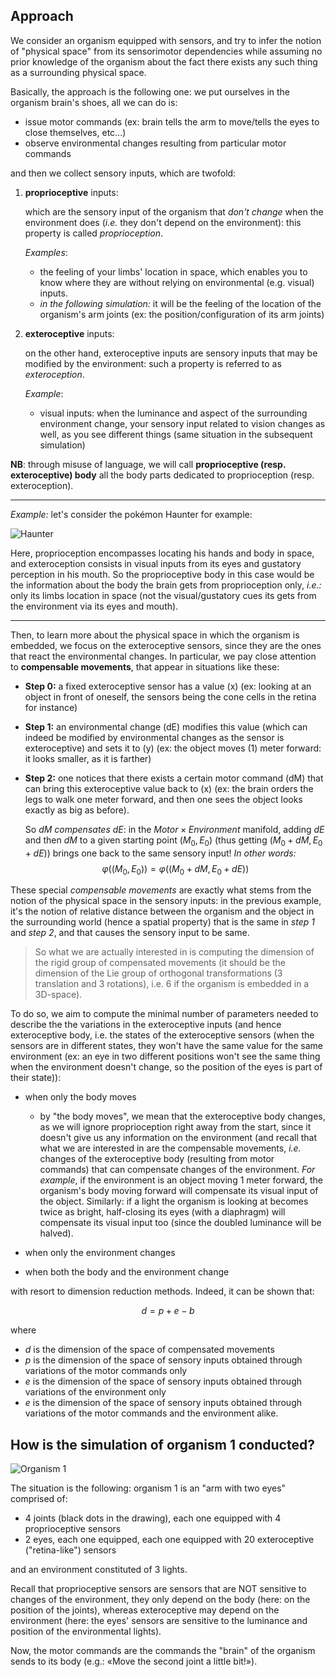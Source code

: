 ## Approach

We consider an organism equipped with sensors, and try to infer the notion of "physical space" from its sensorimotor dependencies while assuming no prior knowledge of the organism about the fact there exists any such thing as a surrounding physical space.

Basically, the approach is the following one: we put ourselves in the organism brain's shoes, all we can do is:

- issue motor commands (ex: brain tells the arm to move/tells the eyes to close themselves, etc...)
- observe environmental changes resulting from particular motor commands

and then we collect sensory inputs, which are twofold:

1. **proprioceptive** inputs:

    which are the sensory input of the organism that *don't change* when the environment does (*i.e.* they don't depend on the environment): this property is called *proprioception*.

    *Examples*:

    - the feeling of your limbs' location in space, which enables you to know where they are without relying on environmental (e.g. visual) inputs.
    - *in the following simulation:* it will be the feeling of the location of the organism's arm joints (ex: the position/configuration of its arm joints)

2. **exteroceptive** inputs:

    on the other hand, exteroceptive inputs are sensory inputs that may be modified by the environment: such a property is referred to as *exteroception*.

    *Example*:

    - visual inputs: when the luminance and aspect of the surrounding environment change, your sensory input related to vision changes as well, as you see different things (same situation in the subsequent simulation)

**NB**: through misuse of language, we will call **proprioceptive (resp. exteroceptive) body** all the body parts dedicated to proprioception (resp. exteroception).

__________

*Example:* let's consider the pokémon Haunter for example:

![Haunter](https://cdn.bulbagarden.net/upload/6/62/093Haunter.png)

Here, proprioception encompasses locating his hands and body in space, and exteroception consists in visual inputs from its eyes and gustatory perception in his mouth. So the proprioceptive body in this case would be the information about the body the brain gets from proprioception only, *i.e.:* only its limbs location in space (not the visual/gustatory cues its gets from the environment via its eyes and mouth).

___________


Then, to learn more about the physical space in which the organism is embedded, we focus on the exteroceptive sensors, since they are the ones that react the environmental changes. In particular, we pay close attention to **compensable movements**, that appear in situations like these:

- **Step 0:** a fixed exteroceptive sensor has a value \(x\) (ex: looking at an object in front of oneself, the sensors being the cone cells in the retina for instance)
- **Step 1:** an environmental change \(dE\) modifies this value (which can indeed be modified by environmental changes as the sensor is exteroceptive) and sets it to \(y\) (ex: the object moves \(1\) meter forward: it looks smaller, as it is farther)
- **Step 2:** one notices that there exists a certain motor command \(dM\) that can bring this exteroceptive value back to \(x\) (ex: the brain orders the legs to walk one meter forward, and then one sees the object looks exactly as big as before).

    So *$dM$ compensates $dE$*: in the $Motor × Environment$ manifold, adding $dE$ and then $dM$ to a given starting point $(M_0, E_0)$ (thus getting $(M_0+dM, E_0+dE)$) brings one back to the same sensory input! *In other words:* $$φ((M_0, E_0)) = φ((M_0+dM, E_0+dE))$$

These special *compensable movements* are exactly what stems from the notion of the physical space in the sensory inputs: in the previous example, it's the notion of relative distance between the organism and the object in the surrounding world (hence a spatial property) that is the same in *step 1* and *step 2*, and that causes the sensory input to be same.

> So what we are actually interested in is computing the dimension of the rigid group of compensated movements (it should be the dimension of the Lie group of orthogonal transformations (3 translation and 3 rotations), i.e. 6 if the organism is embedded in a 3D-space).

To do so, we aim to compute the minimal number of parameters needed to describe the the variations in the exteroceptive inputs (and hence exteroceptive body, i.e. the states of the exteroceptive sensors (when the sensors are in different states, they won't have the same value for the same environment (ex: an eye in two different positions won't see the same thing when the environment doesn't change, so the position of the eyes is part of their state)):

- when only the body moves

    - by "the body moves", we mean that the exteroceptive body changes, as we will ignore proprioception right away from the start, since it doesn't give us any information on the environment (and recall that what we are interested in are the compensable movements, *i.e.* changes of the exteroceptive body (resulting from motor commands) that can compensate changes of the environment. *For example*, if the environment is an object moving 1 meter forward, the organism's body moving forward will compensate its visual input of the object. Similarly: if a light the organism is looking at becomes twice as bright, half-closing its eyes (with a diaphragm) will compensate its visual input too (since the doubled luminance will be halved).

- when only the environment changes
- when both the body and the environment change

with resort to dimension reduction methods. Indeed, it can be shown that:

$$d = p+e−b$$

where

- $d$ is the  dimension of the space of compensated movements
- $p$ is the dimension of the space of sensory inputs obtained through variations of the  motor commands only
- $e$ is the dimension of the space of sensory inputs obtained through variations of the environment only
- $e$ is the dimension of the space of sensory inputs obtained through variations of the motor commands and the environment alike.


## How is the simulation of organism 1 conducted?

![Organism 1](https://i.gyazo.com/cba3267e05e873313130b4ca491539fb.jpg)

The situation is the following: organism 1 is an "arm with two eyes" comprised of:

- 4 joints (black dots in the drawing), each one equipped with 4 proprioceptive sensors
- 2 eyes, each one equipped, each one equipped with 20 exteroceptive ("retina-like") sensors

and an environment constituted of 3 lights.

Recall that proprioceptive sensors are sensors that are NOT sensitive to changes of the environment, they only depend on the body (here: on the position of the joints), whereas exteroceptive may depend on the environment (here: the eyes' sensors are sensitive to the luminance and position of the environmental lights).

Now, the motor commands are the commands the "brain" of the organism sends to its body (e.g.: «Move the second joint a little bit!»).
